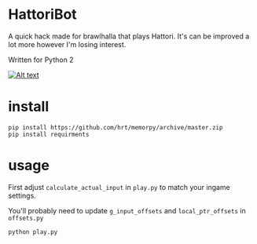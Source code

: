 # HattoriBot
A quick hack made for brawlhalla that plays Hattori. It's can be improved a lot more however I'm losing interest.

Written for Python 2

[![Alt text](https://img.youtube.com/vi/CIVxv4JUefs/0.jpg)](https://www.youtube.com/watch?v=CIVxv4JUefs)


# install
```
pip install https://github.com/hrt/memorpy/archive/master.zip
pip install requirments
```

# usage
First adjust `calculate_actual_input` in `play.py` to match your ingame settings.


You'll probably need to update `g_input_offsets` and `local_ptr_offsets` in `offsets.py`
```
python play.py
```

